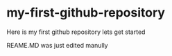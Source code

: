 # my-first-github-repository
Here is my first github repository lets get started 

REAME.MD was just edited manully 
